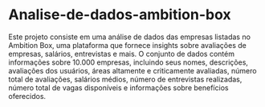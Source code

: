 # Analise-de-dados-ambition-box

Este projeto consiste em uma análise de dados das empresas listadas no Ambition Box, uma plataforma que fornece insights sobre avaliações de empresas, salários, entrevistas e mais. O conjunto de dados contém informações sobre 10.000 empresas, incluindo seus nomes, descrições, avaliações dos usuários, áreas altamente e criticamente avaliadas, número total de avaliações, salários médios, número de entrevistas realizadas, número total de vagas disponíveis e informações sobre benefícios oferecidos.
